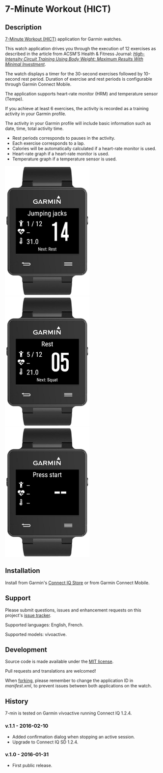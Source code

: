 # 7-Minute Workout (HICT) #

## Description ##

[7-Minute Workout (HICT)](https://apps.garmin.com/en-US/apps/65a44a9d-465d-4e76-a866-c0667e51cf98) application for Garmin watches.

This watch application drives you through the execution of 12 exercises as described in the article from ACSM'S Health & Fitness Journal:
_[High-Intensity Circuit Training Using Body Weight: Maximum Results With Minimal Investment](http://journals.lww.com/acsm-healthfitness/Fulltext/2013/05000/HIGH_INTENSITY_CIRCUIT_TRAINING_USING_BODY_WEIGHT_.5.aspx)_.

The watch displays a timer for the 30-second exercises followed by 10-second rest period. Duration of exercise and rest periods is configurable through Garmin Connect Mobile.

The application supports heart-rate monitor (HRM) and temperature sensor (Tempe).

If you achieve at least 6 exercises, the activity is recorded as a training activity in your Garmin profile.

The activity in your Garmin profile will include basic information such as date, time, total activity time.

 * Rest periods corresponds to pauses in the activity.
 * Each exercise corresponds to a lap.
 * Calories will be automatically calculated if a heart-rate monitor is used.
 * Heart-rate graph if a heart-rate monitor is used.
 * Temperature graph if a temperature sensor is used.

![Capture](dist/images/capture1.png)
![Capture](dist/images/capture2.png)
![Capture](dist/images/capture3.png)

## Installation ##

Install from Garmin's [Connect IQ Store](https://apps.garmin.com/en-US/apps/65a44a9d-465d-4e76-a866-c0667e51cf98) or from Garmin Connect Mobile.

## Support ##

Please submit questions, issues and enhancement requests on this project's [issue tracker](https://bitbucket.org/obagot/connectiq-hict/issues).

Supported languages: English, French.

Supported models: vívoactive.

## Development ##

Source code is made available under the [MIT license](https://opensource.org/licenses/MIT).

Pull requests and translations are welcomed!

When [forking](https://bitbucket.org/obagot/connectiq-hict/fork), please remember to change the application ID in *manifest.xml*, to prevent issues between both applications on the watch.

## History ##

7-min is tested on Garmin vívoactive running Connect IQ 1.2.4.

### v.1.1 - 2016-02-10

* Added confirmation dialog when stopping an active session.
* Upgrade to Connect IQ SD 1.2.4.

### v.1.0 - 2016-01-31

* First public release.